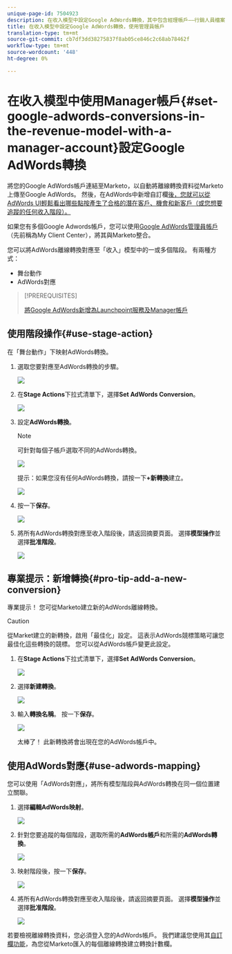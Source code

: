 ```yaml
---
unique-page-id: 7504923
description: 在收入模型中設定Google AdWords轉換，其中包含經理帳戶——行銷人員檔案——產品檔案
title: 在收入模型中設定Google AdWords轉換，使用管理員帳戶
translation-type: tm+mt
source-git-commit: cb7df3dd38275837f8ab05ce846c2c68ab78462f
workflow-type: tm+mt
source-wordcount: '448'
ht-degree: 0%

---
```



# 在收入模型中使用Manager帳戶{#set-google-adwords-conversions-in-the-revenue-model-with-a-manager-account}設定Google AdWords轉換

將您的Google AdWords帳戶連結至Marketo，以自動將離線轉換資料從Marketo上傳至Google AdWords。 然後，在AdWords中新增自訂欄[後，您就可以從AdWords UI輕鬆看出哪些點按產生了合格的潛在客戶、機會和新客戶（或您想要追蹤的任何收入階段）。](https://support.google.com/adwords/answer/3073556)

如果您有多個Google Adwords帳戶，您可以使用[Google AdWords管理員帳戶](https://www.google.com/adwords/manager-accounts/)（先前稱為My Client Center），將其與Marketo整合。

您可以將AdWords離線轉換對應至「收入」模型中的一或多個階段。 有兩種方式：

* 舞台動作
* AdWords對應

>[!PREREQUISITES]
>
>[將Google AdWords新增為Launchpoint服務及Manager帳戶](/help/marketo/product-docs/administration/additional-integrations/add-google-adwords-as-a-launchpoint-service-with-a-manager-account.md)

## 使用階段操作{#use-stage-action}

在「舞台動作」下映射AdWords轉換。

1. 選取您要對應至AdWords轉換的步驟。

   ![](assets/image2015-2-26-16-3a40-3a2.png)

1. 在&#x200B;**Stage Actions**&#x200B;下拉式清單下，選擇&#x200B;**Set AdWords Conversion**。

   ![](assets/image2015-2-26-16-3a52-3a24.png)

1. 設定&#x200B;**AdWords轉換**。

   >[!NOTE]
   >
   >可針對每個子帳戶選取不同的AdWords轉換。

   ![](assets/image2015-3-27-17-3a16-3a37.png)

   提示：如果您沒有任何AdWords轉換，請按一下&#x200B;**+新轉換**&#x200B;建立。

   ![](assets/image2015-3-27-17-3a18-3a58.png)

1. 按一下&#x200B;**保存**。

   ![](assets/image2015-3-27-17-3a21-3a15.png)

1. 將所有AdWords轉換對應至收入階段後，請返回摘要頁面。 選擇&#x200B;**模型操作**&#x200B;並選擇&#x200B;**批准階段**。

   ![](assets/image2015-2-27-12-3a20-3a20.png)

## 專業提示：新增轉換{#pro-tip-add-a-new-conversion}

專業提示！ 您可從Marketo建立新的AdWords離線轉換。

>[!CAUTION]
>
>從Market建立的新轉換，啟用「最佳化」設定。 這表示AdWords競標策略可讓您最佳化這些轉換的競標。 您可以從AdWords帳戶變更此設定。

1. 在&#x200B;**Stage Actions**&#x200B;下拉式清單下，選擇&#x200B;**Set AdWords Conversion**。

   ![](assets/image2015-2-26-16-3a52-3a24.png)

1. 選擇&#x200B;**新建轉換**。

   ![](assets/image2015-3-27-17-3a23-3a13.png)

1. 輸入&#x200B;**轉換名稱**。 按一下&#x200B;**保存**。

   ![](assets/image2015-3-27-17-3a24-3a49.png)

   太棒了！ 此新轉換將會出現在您的AdWords帳戶中。

## 使用AdWords對應{#use-adwords-mapping}

您可以使用「AdWords對應」，將所有模型階段與AdWords轉換在同一個位置建立關聯。

1. 選擇&#x200B;**編輯AdWords映射**。

   ![](assets/image2015-2-26-17-3a3-3a29.png)

1. 針對您要追蹤的每個階段，選取所需的&#x200B;**AdWords帳戶**&#x200B;和所需的&#x200B;**AdWords轉換**。

   ![](assets/image2015-3-27-17-3a30-3a15.png)

1. 映射階段後，按一下&#x200B;**保存**。

   ![](assets/image2015-3-27-17-3a30-3a48.png)

1. 將所有AdWords轉換對應至收入階段後，請返回摘要頁面。 選擇&#x200B;**模型操作**&#x200B;並選擇&#x200B;**批准階段**。

   ![](assets/image2015-2-27-12-3a20-3a20.png)

若要檢視離線轉換資料，您必須登入您的AdWords帳戶。 我們建議您使用其[自訂欄功能](https://support.google.com/adwords/answer/3073556)，為您從Marketo匯入的每個離線轉換建立轉換計數欄。
